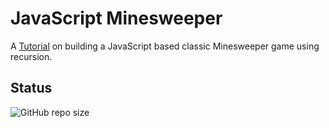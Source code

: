 # JavaScript Minesweeper

A [Tutorial](https://www.youtube.com/watch?v=W0No1JDc6vE) on building a JavaScript based classic Minesweeper game using recursion.

## Status

![GitHub repo size](https://img.shields.io/github/repo-size/ADolbyB/javascript-minesweeper?label=Repo%20Size&logo=github)